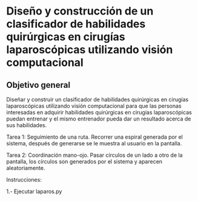 # Diseño y construcción de un clasificador de habilidades quirúrgicas en cirugías laparoscópicas utilizando visión computacional

## Objetivo general

Diseñar y construir un clasificador de habilidades quirúrgicas en cirugías laparoscópicas utilizando visión computacional para que las personas interesadas en adquirir habilidades quirúrgicas en cirugías laparoscópicas puedan entrenar y el mismo entrenador pueda dar un resultado acerca de sus habilidades.

Tarea 1: Seguimiento de una ruta. Recorrer una espiral generada por el sistema, después de generarse se le muestra al usuario en la pantalla.

Tarea 2: Coordinación mano-ojo. Pasar círculos de un lado a otro de la pantalla, los círculos son generados por el sistema y aparecen aleatoriamente.

Instrucciones:

1.- Ejecutar laparos.py
